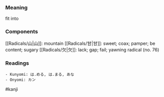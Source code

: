 ### Meaning

fit into

### Components

[[Radicals/山|山]]: mountain [[Radicals/甘|甘]]: sweet; coax; pamper; be content; sugary [[Radicals/欠|欠]]: lack; gap; fail; yawning radical (no. 76)

### Readings

```
- Kunyomi: は.める, は.まる, あな
- Onyomi: カン
```

#kanji